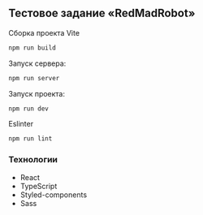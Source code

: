 ## Тестовое задание «RedMadRobot»

Сборка проекта Vite

```bash
npm run build
```

Запуск сервера:

```bash
npm run server
```

Запуск проекта:

```bash
npm run dev
```

Eslinter

```bash
npm run lint
```

### Технологии

- React
- TypeScript
- Styled-components
- Sass
